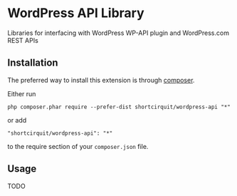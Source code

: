 WordPress API Library
=====================
Libraries for interfacing with WordPress WP-API plugin and WordPress.com REST APIs

Installation
------------

The preferred way to install this extension is through [composer](http://getcomposer.org/download/).

Either run

```
php composer.phar require --prefer-dist shortcirquit/wordpress-api "*"
```

or add

```
"shortcirquit/wordpress-api": "*"
```

to the require section of your `composer.json` file.


Usage
-----

TODO
